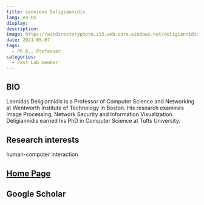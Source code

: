 ```yaml
---
title: Leonidas Deligiannidis
lang: en-US
display: 
description: 
image: https://witdirectoryphoto.z13.web.core.windows.net/deligiannidisl.jpg
date: 2021-05-07
tags:
  - Ph.D., Professor
categories:
  - Past Lab member
--- 
```


## BIO
Leonidas Deligiannidis is a Professor of Computer Science and Networking at Wentworth Institute of Technology in Boston. His research examines Image Processing, Network Security and Information Visualization. Deligiannidis earned his PhD in Computer Science at Tufts University. 


## Research interests
human-computer interaction

## [Home Page](https://wit.edu/leonidas-deligiannidis)

## Google Scholar
